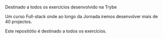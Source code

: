 Destinado a todos os exercícios desenvolvido na Trybe

Um curso Full-stack onde ao longo da Jornada iremos desenvolver mais de 40 projectos.

Este repositótio é destinado a todos os exercícios.
